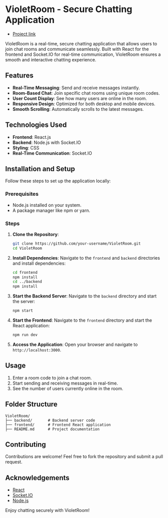 # VioletRoom - Secure Chatting Application

- [Project link](https://violet-rooms.onrender.com)

VioletRoom is a real-time, secure chatting application that allows users to join chat rooms and communicate seamlessly. Built with React for the frontend and Socket.IO for real-time communication, VioletRoom ensures a smooth and interactive chatting experience.

## Features

- **Real-Time Messaging**: Send and receive messages instantly.
- **Room-Based Chat**: Join specific chat rooms using unique room codes.
- **User Count Display**: See how many users are online in the room.
- **Responsive Design**: Optimized for both desktop and mobile devices.
- **Smooth Scrolling**: Automatically scrolls to the latest messages.

## Technologies Used

- **Frontend**: React.js
- **Backend**: Node.js with Socket.IO
- **Styling**: CSS
- **Real-Time Communication**: Socket.IO

## Installation and Setup

Follow these steps to set up the application locally:

### Prerequisites

- Node.js installed on your system.
- A package manager like npm or yarn.

### Steps

1. **Clone the Repository**:
   ```bash
   git clone https://github.com/your-username/VioletRoom.git
   cd VioletRoom
   ```

2. **Install Dependencies**:
   Navigate to the `frontend` and `backend` directories and install dependencies:
   ```bash
   cd frontend
   npm install
   cd ../backend
   npm install
   ```

3. **Start the Backend Server**:
   Navigate to the `backend` directory and start the server:
   ```bash
   npm start
   ```

4. **Start the Frontend**:
   Navigate to the `frontend` directory and start the React application:
   ```bash
   npm run dev
   ```

5. **Access the Application**:
   Open your browser and navigate to `http://localhost:3000`.

## Usage

1. Enter a room code to join a chat room.
2. Start sending and receiving messages in real-time.
3. See the number of users currently online in the room.

## Folder Structure

```
VioletRoom/
├── backend/       # Backend server code
├── frontend/      # Frontend React application
├── README.md      # Project documentation
```

## Contributing

Contributions are welcome! Feel free to fork the repository and submit a pull request.


## Acknowledgements

- [React](https://reactjs.org/)
- [Socket.IO](https://socket.io/)
- [Node.js](https://nodejs.org/)

Enjoy chatting securely with VioletRoom!
